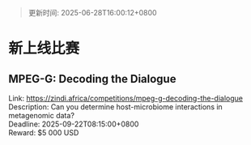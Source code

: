 > 更新时间: 2025-06-28T16:00:12+0800 

# 新上线比赛


## MPEG-G: Decoding the Dialogue
Link: https://zindi.africa/competitions/mpeg-g-decoding-the-dialogue  
Description: Can you determine host-microbiome interactions in metagenomic data?  
Deadline: 2025-09-22T08:15:00+0800  
Reward: $5 000 USD  

